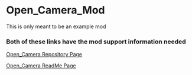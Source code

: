 # Open_Camera_Mod
<p>This is only meant to be an example mod</p>

<h3>Both of these links have the mod support information needed</h3>

<a href="https://github.com/Daniel-Hanrahan-Tools-and-Games/Open_Camera">Open_Camera Repository Page</a>

<a href="https://daniel-hanrahan-tools-and-games.github.io/Open_Camera/">Open_Camera ReadMe Page</a>
